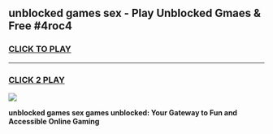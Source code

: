 
## unblocked games sex - Play Unblocked Gmaes & Free #4roc4
<h3>
<a href="https://premium.freeplayer.one?title=unblocked_games_sex&ref=03M">CLICK TO PLAY</a></h3>
<hr>

<h3>
<a href="https://premium.freeplayer.one?title=unblocked_games_sex&ref=03M">CLICK 2 PLAY</a>
  
</h3>

<a href="https://premium.freeplayer.one?title=unblocked_games_sex&ref=03M"><img src="https://clearcache.store/games.png"></a>


**unblocked games sex games unblocked: Your Gateway to Fun and Accessible Online Gaming**
